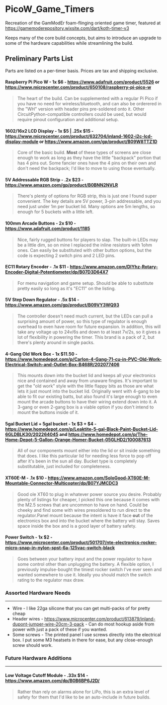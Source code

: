 # PicoW_Game_Timers
Recreation of the GamModEr foam-flinging oriented game timer, featured at https://gamemoderepository.wixsite.com/dart/koth-timer-v3

Keeps many of the core build concepts, but aims to introduce an upgrade to some of the hardware capabilities while streamlining the build.

## Preliminary Parts List
Parts are listed on a per-timer basis. Prices are tax and shipping exclusive.

#### Raspberry Pi Pico W - 1x $6 - https://www.adafruit.com/product/5526 or https://www.microcenter.com/product/650108/raspberry-pi-pico-w
>The heart of the build. Can be supplemented with a regular Pi Pico if you have no need for wireless/bluetooth, and can also be orderered in the "WH" version with header pins pre-soldered onto it. Other CircuitPython-compatible controllers could be used, but would require pinout configuration and additional setup.

#### 1602/16x2 LCD Display - 1x $5 | .25x $15 - https://www.microcenter.com/product/632704/inland-1602-i2c-lcd-display-module or https://www.amazon.com/gp/product/B09W8TTZ1D
>Core of the basic build. **Most** of these types of screens are close enough to work as long as they have the little "backpack" portion that has 4 pins out. Some fancier ones have the 4 pins on their own and don't need the backpack; I'd like to move to using those eventually.

#### 5V Addressable RGB Strip - .2x $23 - https://www.amazon.com/gp/product/B0BNN2NVLR
>There's plenty of options for RGB strip, this is just one I found super convenient. The key details are 5V power, 3-pin addressable, and you need just under 1m per bucket lid. Many options are 5m lengths, so enough for 5 buckets with a little left.

#### 100mm Arcade Buttons - 2x $10 - https://www.adafruit.com/product/1185
>Nice, fairly rugged buttons for players to slap. The built-in LEDs may be a little dim, so on mine I replaced the inline resistors with 1ohm ones. Can easily be substituted with other button options, but the code is expecting 2 switch pins and 2 LED pins.

#### EC11 Rotary Encoder - .1x $11 - https://www.amazon.com/DIYhz-Rotary-Encoder-Digital-Potentiometer/dp/B07D3D64X7
>For menu navigation and game setup. Should be able to substitute pretty easily so long as it's "EC11" on the listing.

#### 5V Step Down Regulator - .5x $14 - https://www.amazon.com/gp/product/B09VY3WQ93
>The controller doesn't need much current, but the LEDs can pull a surprising amount of power, so this type of regulator is enough overhead to even have room for future expansion. In addition, this will take any voltage up to 24v/6s and down to at least 7v/2s, so it gives a lot of flexibility in powering the timer. This brand is a pack of 2, but there's plenty around in single packs.

#### 4-Gang Old Work Box - 1x $11.50 - https://www.homedepot.com/p/Carlon-4-Gang-71-cu-in-PVC-Old-Work-Electrical-Switch-and-Outlet-Box-B468R/202077406
>This mounts down into the bucket lid and keeps all your electronics nice and contained and away from unaware fingies. It's important to get the "old work" style with the little flappy bits as those are what lets it just mount into the bucket lid. Originally went with 4-gang to be able to fit our existing batts, but also found it's large enough to even mount the arcade buttons to have their wiring extend down into it. A 3-gang or even 2-gang box is a viable option if you don't intend to mount the buttons inside of it. 

#### 5gal Bucket Lid + 5gal bucket - 1x $3 + $4 - https://www.homedepot.com/p/Leaktite-5-gal-Black-Paint-Bucket-Lid-6GLDBLK30/202264045 and https://www.homedepot.com/p/The-Home-Depot-5-Gallon-Orange-Homer-Bucket-05GLHD2/100087613
>All of our components mount either into the lid or sit inside something that does. I like this particular lid for needing less force to pop off after it's been in the sun all day. Bucket type is completely substitutable, just included for completeness.

#### XT60E-M - .1x $10 - https://www.amazon.com/SoloGood-XT60E-M-Mountable-Connector-Multicopter/dp/B07YJMCDC3
>Good ole XT60 to plug in whatever power source you desire. Probably plenty of listings for cheaper, I picked this one because it comes with the M2.5 screws that are uncommon to have on hand. Could be cheeky and find some with wires presoldered to run direct to the regulator.Panel mount because the intent is have it face **out** of the electronics box and into the bucket where the battery will stay. Saves space inside the box and is a good layer of battery safety. 

#### Power Switch - 1x $2 - https://www.microcenter.com/product/501707/nte-electronics-rocker-micro-snap-in-nylon-spst-6a-125vac-switch-black
>Goes between your battery input and the power regulator to have some control other than unplugging the battery. A flexible option, I previously impulse-bought the tiniest rocker switch I've ever seen and wanted somewhere to use it. Ideally you should match the switch rating to the regulator max draw.

### Assorted Hardware Needs
---

 - Wire - I like 22ga silicone that you can get multi-packs of for pretty cheap
 - Header wires - https://www.microcenter.com/product/613879/inland-dupont-jumper-wire-20cm-3-pack - Can do most hookup aside from power with just a pack of these if you wanted.
 - Some screws - The printed panel I use screws directly into the electrical box. I put some M3 heatsets in there for ease, but any close-enough screw should work. 

### Future Hardware Additions
---

#### Low Voltage Cutoff Module - .33x $14 - https://www.amazon.com/dp/B0B6BP6J2D/
>Rather than rely on alarms alone for LiPo, this is an extra level of safety for them that I'd like to be an auto-include in future builds.